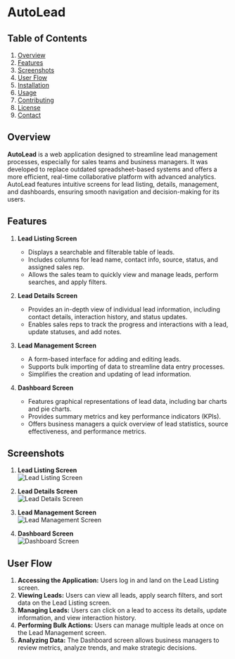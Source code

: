 # AutoLead

## Table of Contents
1. [Overview](#overview)
2. [Features](#features)
3. [Screenshots](#screenshots)
4. [User Flow](#user-flow)
5. [Installation](#installation)
6. [Usage](#usage)
7. [Contributing](#contributing)
8. [License](#license)
9. [Contact](#contact)

## Overview

**AutoLead** is a web application designed to streamline lead management processes, especially for sales teams and business managers. It was developed to replace outdated spreadsheet-based systems and offers a more efficient, real-time collaborative platform with advanced analytics. AutoLead features intuitive screens for lead listing, details, management, and dashboards, ensuring smooth navigation and decision-making for its users.

## Features

1. **Lead Listing Screen**  
   - Displays a searchable and filterable table of leads.
   - Includes columns for lead name, contact info, source, status, and assigned sales rep.
   - Allows the sales team to quickly view and manage leads, perform searches, and apply filters.

2. **Lead Details Screen**  
   - Provides an in-depth view of individual lead information, including contact details, interaction history, and status updates.
   - Enables sales reps to track the progress and interactions with a lead, update statuses, and add notes.

3. **Lead Management Screen**  
   - A form-based interface for adding and editing leads.
   - Supports bulk importing of data to streamline data entry processes.
   - Simplifies the creation and updating of lead information.

4. **Dashboard Screen**  
   - Features graphical representations of lead data, including bar charts and pie charts.
   - Provides summary metrics and key performance indicators (KPIs).
   - Offers business managers a quick overview of lead statistics, source effectiveness, and performance metrics.

## Screenshots

1. **Lead Listing Screen**  
   ![Lead Listing Screen]([link_to_image](https://drive.google.com/file/d/1zfrFHReo1BxZHoK-re9voapcFWzz9st8/view?usp=drive_link))

2. **Lead Details Screen**  
   ![Lead Details Screen]([link_to_image](https://drive.google.com/file/d/1j5hHihac6GHRYbeGtXdGqaHspdSScCSn/view?usp=drive_link))

3. **Lead Management Screen**  
   ![Lead Management Screen]([link_to_image](https://drive.google.com/file/d/1MjDI9NYvoFBaOiFwhkqN7-c-8iYFSgc7/view?usp=drive_link))

4. **Dashboard Screen**  
   ![Dashboard Screen]([link_to_image](https://drive.google.com/file/d/1yc77GGO-N_TZaWzjA_Kpuv_IFQQJkcIK/view?usp=drive_link))


## User Flow

1. **Accessing the Application:** Users log in and land on the Lead Listing screen.
2. **Viewing Leads:** Users can view all leads, apply search filters, and sort data on the Lead Listing screen.
3. **Managing Leads:** Users can click on a lead to access its details, update information, and view interaction history.
4. **Performing Bulk Actions:** Users can manage multiple leads at once on the Lead Management screen.
5. **Analyzing Data:** The Dashboard screen allows business managers to review metrics, analyze trends, and make strategic decisions.

